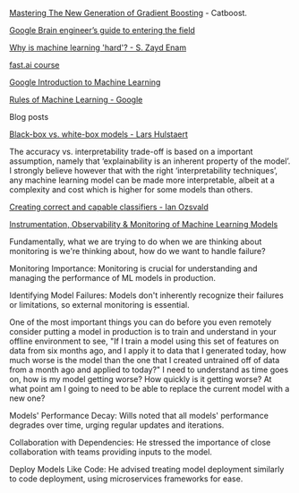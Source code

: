 [Mastering The New Generation of Gradient Boosting](https://towardsdatascience.com/https-medium-com-talperetz24-mastering-the-new-generation-of-gradient-boosting-db04062a7ea2) - Catboost.

[Google Brain engineer’s guide to entering the field](https://80000hours.org/articles/ml-engineering-career-transition-guide/)

[Why is machine learning 'hard'? - S. Zayd Enam](http://ai.stanford.edu/~zayd/why-is-machine-learning-hard.html)

[fast.ai course](https://course.fast.ai/)

[Google Introduction to Machine Learning](https://developers.google.com/machine-learning/crash-course/ml-intro)

[Rules of Machine Learning - Google](https://developers.google.com/machine-learning/guides/rules-of-ml/)

Blog posts

[Black-box vs. white-box models - Lars Hulstaert](https://towardsdatascience.com/machine-learning-interpretability-techniques-662c723454f3)

The accuracy vs. interpretability trade-off is based on a important assumption, namely that ‘explainability is an inherent property of the model’.
I strongly believe however that with the right ‘interpretability techniques’, any machine learning model can be made more interpretable, albeit at a complexity and cost which is higher for some models than others.

[Creating correct and capable classifiers - Ian Ozsvald](https://youtu.be/t6osKvhY6Ro?si=Dlm-N0Px4ARWdk18)

[Instrumentation, Observability & Monitoring of Machine Learning Models](https://www.infoq.com/presentations/instrumentation-observability-monitoring-ml/)

Fundamentally, what we are trying to do when we are thinking about monitoring is we're thinking about, how do we want to handle failure?

Monitoring Importance: Monitoring is crucial for understanding and managing the performance of ML models in production.

Identifying Model Failures: Models don't inherently recognize their failures or limitations, so external monitoring is essential.

One of the most important things you can do before you even remotely consider putting a model in production is to train and understand in your offline environment to see, "If I train a model using this set of features on data from six months ago, and I apply it to data that I generated today, how much worse is the model than the one that I created untrained off of data from a month ago and applied to today?" I need to understand as time goes on, how is my model getting worse? How quickly is it getting worse? At what point am I going to need to be able to replace the current model with a new one?

Models' Performance Decay: Wills noted that all models' performance degrades over time, urging regular updates and iterations.

Collaboration with Dependencies: He stressed the importance of close collaboration with teams providing inputs to the model.

Deploy Models Like Code: He advised treating model deployment similarly to code deployment, using microservices frameworks for ease.
